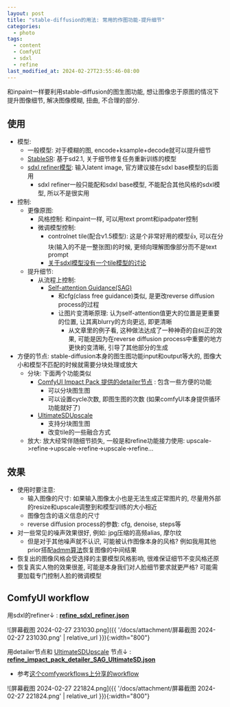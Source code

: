 ```yaml
---
layout: post
title: "stable-diffusion的用法: 常用的作图功能-提升细节"
categories:
  - photo
tags:
  - content
  - ComfyUI
  - sdxl
  - refine
last_modified_at: 2024-02-27T23:55:46-08:00
---
```

和inpaint一样要利用stable-diffusion的图生图功能, 想让图像忠于原图的情况下提升图像细节, 解决图像模糊, 扭曲, 不合理的部分. 

## 使用

- 模型:
	- 一般模型: 对于模糊的图, encode+ksample+decode就可以提升细节
	- [StableSR](https://iceclear.github.io/projects/stablesr/): 基于sd2.1, 关于细节修复任务重新训练的模型
	- [sdxl refiner模型](https://huggingface.co/stabilityai/stable-diffusion-xl-refiner-1.0): 输入latent image, 官方建议接在sdxl base模型的后面用
		- sdxl refiner一般只能配和sdxl base模型, 不能配合其他风格的sdxl模型, 所以不是很实用
- 控制:
	- 更像原图: 
		- 风格控制: 和inpaint一样, 可以用text promt和ipadpater控制
		- 微调模型控制:
			- controlnet tile(配合v1.5模型): 这是个非常好用的模型👍, 可以在分块(输入的不是一整张图)的时候, 更倾向理解图像部分而不是text prompt
			- [关于sdxl模型没有一个tile模型的讨论](https://huggingface.co/lllyasviel/sd_control_collection/discussions/1) 
	- 提升细节:
		- 从流程上控制:
			- [Self-attention Guidance(SAG)](https://ku-cvlab.github.io/Self-Attention-Guidance)
				- 和cfg(class free guidance)类似, 是更改reverse diffusion process的过程
				- 让图片变清晰原理:  认为self-attention值更大的位置是更重要的位置, 让其离blurry的方向更远, 即更清晰
					- 从文章里的例子看, 这种做法达成了一种神奇的自纠正的效果, 可能是因为在reverse diffusion process中重要的地方更快的变清晰, 引导了其他部分的生成
- 方便的节点: stable-diffusion本身的图生图功能input和output等大的, 图像大小和模型不匹配的时候就需要分块处理或放大
	- 分块: 下面两个功能类似
		- [ComfyUI Impact Pack 提供的detailer节点](https://github.com/ltdrdata/ComfyUI-Impact-Pack/blob/5f73ac55c02b588bf151c355522e8c402723e134/modules/impact/core.py#L329) : 包含一些方便的功能
			- 可以分块图生图
			- 可以设置cycle次数, 即图生图的次数 (如果comfyUI本身提供循环功能就好了)
		- [UltimateSDUpscale](https://github.com/ssitu/ComfyUI_UltimateSDUpscale) 
			- 支持分块图生图
			- 改变tile的一些融合方式
	- 放大: 放大经常伴随细节损失, 一般是和refine功能接力使用: upscale->refine->upscale->refine->upscale->refine...

## 效果

- 使用时要注意:
	- 输入图像的尺寸: 如果输入图像太小也是无法生成正常图片的, 尽量用外部的resize和upscale调整到和模型训练的大小相近
	- 图像包含的语义信息的尺寸
	- reverse diffusion process的参数: cfg, denoise, steps等
- 对一些常见的噪声效果很好, 例如: jpg压缩的高频alias, 摩尔纹
	- 但是对于其他噪声就不认识, 可能被认作图像本身的风格? 例如我用其他prior搭配[admm算法](https://en.wikipedia.org/wiki/Augmented_Lagrangian_method)恢复图像的中间结果
- 恢复出的图像风格会受选择的主要模型风格影响, 很难保证细节不变风格还原
- 恢复真实人物的效果很差, 可能是本身我们对人脸细节要求就更严格? 可能需要加载专门控制人脸的微调模型


## ComfyUI workflow

用sdxl的refiner$\downarrow$ : [**refine_sdxl_refiner.json**](https://gist.github.com/roshameow/7a46bcdb4d7bdc5b2c0e758e4aa85a9f#file-refine_sdxl_refiner-json) 

![屏幕截图 2024-02-27 231030.png]({{ '/docs/attachment/屏幕截图 2024-02-27 231030.png' | relative_url }}){:width="800"}

用detailer节点和 [UltimateSDUpscale](https://github.com/ssitu/ComfyUI_UltimateSDUpscale) 节点$\downarrow$ : [**refine_impact_pack_detailer_SAG_UltimateSD.json**](https://gist.github.com/roshameow/7a46bcdb4d7bdc5b2c0e758e4aa85a9f#file-refine_impact_pack_detailer_sag_ultimatesd-json) 
- 参考[这个comfyworkflows上分享的workflow](https://comfyworkflows.com/workflows/f9ed8191-b2e1-4417-ac26-2ecc7ff2a484) 

![屏幕截图 2024-02-27 221824.png]({{ '/docs/attachment/屏幕截图 2024-02-27 221824.png' | relative_url }}){:width="800"}